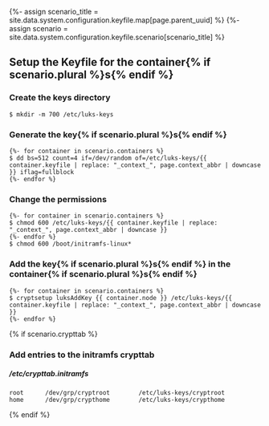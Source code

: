 {%- assign scenario_title = site.data.system.configuration.keyfile.map[page.parent_uuid] %}
{%- assign scenario = site.data.system.configuration.keyfile.scenario[scenario_title] %}

## Setup the Keyfile for the container{% if scenario.plural %}s{% endif %}

### Create the keys directory
```
$ mkdir -m 700 /etc/luks-keys
```

### Generate the key{% if scenario.plural %}s{% endif %}
```
{%- for container in scenario.containers %}
$ dd bs=512 count=4 if=/dev/random of=/etc/luks-keys/{{ container.keyfile | replace: "_context_", page.context_abbr | downcase }} iflag=fullblock
{%- endfor %}
```

### Change the permissions
```
{%- for container in scenario.containers %}
$ chmod 600 /etc/luks-keys/{{ container.keyfile | replace: "_context_", page.context_abbr | downcase }}
{%- endfor %}
$ chmod 600 /boot/initramfs-linux*
```

### Add the key{% if scenario.plural %}s{% endif %} in the container{% if scenario.plural %}s{% endif %}
```
{%- for container in scenario.containers %}
$ cryptsetup luksAddKey {{ container.node }} /etc/luks-keys/{{ container.keyfile | replace: "_context_", page.context_abbr | downcase }}
{%- endfor %}
```

{% if scenario.crypttab %}
### Add entries to the initramfs crypttab

##### /etc/crypttab.initramfs
```
root      /dev/grp/cryptroot        /etc/luks-keys/cryptroot
home      /dev/grp/crypthome        /etc/luks-keys/crypthome
```
{% endif %}
